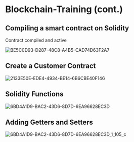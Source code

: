 # Blockchain-Training (cont.)

## Compiling a smart contract on Solidity

Contract compiled and active

![BE5C0D93-D287-48C8-A4B5-CAD74D63F2A7](https://user-images.githubusercontent.com/16564975/209991103-21c987e7-d95f-41ee-89c5-3863d7aea4dd.jpeg)

## Create a Customer Contract

![2133E50E-EDE4-4934-BE14-6B6CBE40F146](https://user-images.githubusercontent.com/16564975/209992264-08c5cdd8-3e1f-4fc7-9edb-4d296861207b.jpeg)

## Solidity Functions

![6BD4A1D9-BAC2-43D6-8D7D-6EA96628EC3D](https://user-images.githubusercontent.com/16564975/210004714-e61c23f8-c42a-4a8d-a51c-9fecf1fbf285.jpeg)

## Adding Getters and Setters

![6BD4A1D9-BAC2-43D6-8D7D-6EA96628EC3D_1_105_c](https://user-images.githubusercontent.com/16564975/210016680-d10e15f8-9836-4bc1-b3e6-48bf0d9715c8.jpeg)
